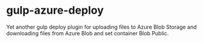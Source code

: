 # gulp-azure-deploy
Yet another gulp deploy plugin for uploading files to Azure Blob Storage and downloading files from Azure Blob and set container Blob Public. 